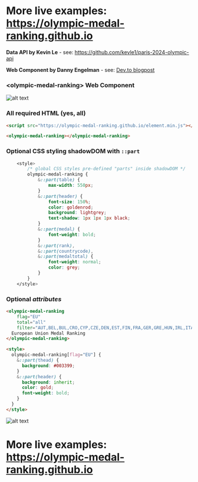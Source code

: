# More live examples: https://olympic-medal-ranking.github.io

**Data API by Kevin Le** - see: https://github.com/kevle1/paris-2024-olympic-api

**Web Component by Danny Engelman** - see: [Dev.to blogpost](https://dev.to/dannyengelman/olympic-medal-ranking-web-component-2c1j-temp-slug-4981295)

### &lt;olympic-medal-ranking> Web Component

![alt text](https://res.cloudinary.com/practicaldev/image/fetch/s--tL2azJal--/c_limit%2Cf_auto%2Cfl_progressive%2Cq_auto%2Cw_800/https://i.imgur.com/PurNqpH.png)


### **All** required HTML (yes, all)

```html
<script src="https://olympic-medal-ranking.github.io/element.min.js"></script>

<olympic-medal-ranking></olympic-medal-ranking>
```

### Optional CSS styling shadowDOM with ``::part``

```css
    <style>
        /* global CSS styles pre-defined "parts" inside shadowDOM */
        olympic-medal-ranking {
            &::part(table) {
                max-width: 550px;
            }
            &::part(header) {
                font-size: 150%;
                color: goldenrod;
                background: lightgrey;
                text-shadow: 1px 1px 1px black;
            }
            &::part(medal) {
                font-weight: bold;
            }
            &::part(rank),
            &::part(countrycode),
            &::part(medaltotal) {
                font-weight: normal;
                color: grey;
            }
        }
    </style>
```

### Optional *attributes*

```html
<olympic-medal-ranking 
    flag="EU" 
    total="all" 
    filter="AUT,BEL,BUL,CRO,CYP,CZE,DEN,EST,FIN,FRA,GER,GRE,HUN,IRL,ITA,LAT,LTU,LUX,MLT,NED,POL,POR,ROU,SVK,SLO,ESP,SWE">
  European Union Medal Ranking
</olympic-medal-ranking>

<style>
  olympic-medal-ranking[flag="EU"] {
    &::part(thead) {
      background: #003399;
    }
    &::part(header) {
      background: inherit;
      color: gold;
      font-weight: bold;
    }
  }
</style>
```

![alt text](https://res.cloudinary.com/practicaldev/image/fetch/s--b2ncys_W--/c_limit%2Cf_auto%2Cfl_progressive%2Cq_auto%2Cw_800/https://i.imgur.com/cFMXnOD.png)


# More live examples: https://olympic-medal-ranking.github.io